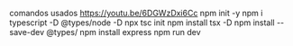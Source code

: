 comandos usados
https://youtu.be/6DGWzDxi6Cc
npm init -y
npm i typescript -D @types/node -D 
npx tsc init
npm install tsx -D
npm install --save-dev @types/
npm install express
npm run dev 